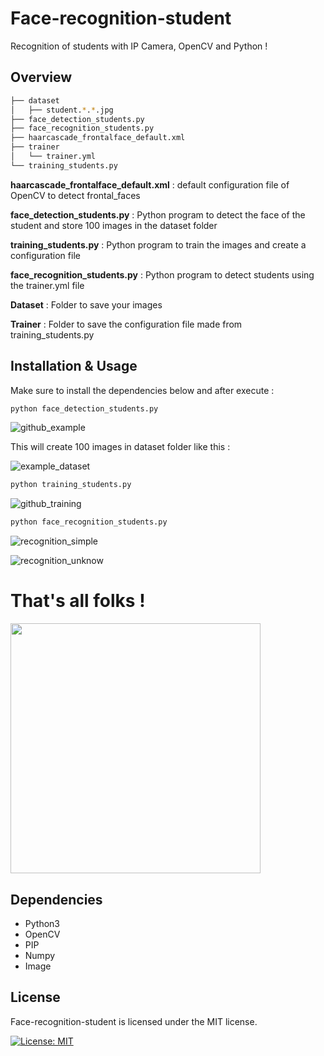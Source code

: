 # Face-recognition-student

Recognition of students with IP Camera, OpenCV and Python !

## Overview

```bash
├── dataset
│   ├── student.*.*.jpg
├── face_detection_students.py
├── face_recognition_students.py
├── haarcascade_frontalface_default.xml
├── trainer
│   └── trainer.yml
└── training_students.py
```

**haarcascade_frontalface_default.xml** : default configuration file of OpenCV to detect frontal_faces

**face_detection_students.py** : Python program to detect the face of the student and store 100 images in the dataset folder

**training_students.py** : Python program to train the images and create a configuration file

**face_recognition_students.py** : Python program to detect students using the trainer.yml file

**Dataset** : Folder to save your images

**Trainer** : Folder to save the configuration file made from training_students.py

## Installation & Usage

Make sure to install the dependencies below and after execute :

```bash
python face_detection_students.py
```

![github_example](https://user-images.githubusercontent.com/15232456/54197679-d9ced380-44c4-11e9-9d45-3be4187a7dd0.png)

This will create 100 images in dataset folder like this : 

![example_dataset](https://user-images.githubusercontent.com/15232456/54198618-4945c280-44c7-11e9-87c6-c65154c6deed.png)

```bash
python training_students.py
```

![github_training](https://user-images.githubusercontent.com/15232456/54197821-3fbb5b00-44c5-11e9-8b7b-1b3378495f65.png)

```bash
python face_recognition_students.py
```

![recognition_simple](https://user-images.githubusercontent.com/15232456/54199234-b60d8c80-44c8-11e9-94b8-fa88676fa4b3.png)


![recognition_unknow](https://user-images.githubusercontent.com/15232456/54199291-d9d0d280-44c8-11e9-8e43-a88f8f1278c4.png)

# That's all folks !

<img src="https://media.giphy.com/media/26ufdipQqU2lhNA4g/giphy.gif" width="400" height="400"/>

## Dependencies

* Python3
* OpenCV
* PIP
* Numpy
* Image

## License

Face-recognition-student is licensed under the MIT license.

[![License: MIT](https://img.shields.io/badge/License-MIT-yellow.svg)](https://opensource.org/licenses/MIT)

